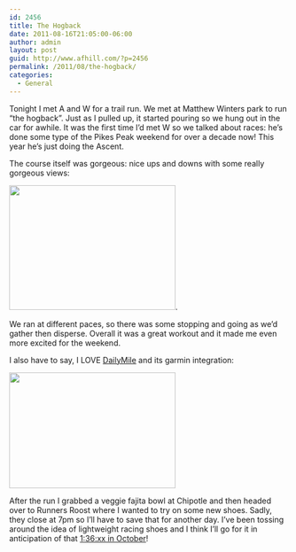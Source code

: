 ```yaml
---
id: 2456
title: The Hogback
date: 2011-08-16T21:05:00-06:00
author: admin
layout: post
guid: http://www.afhill.com/?p=2456
permalink: /2011/08/the-hogback/
categories:
  - General
---
```

Tonight I met A and W for a trail run. We met at Matthew Winters park to run &#8220;the hogback&#8221;. Just as I pulled up, it started pouring so we hung out in the car for awhile. It was the first time I&#8217;d met W so we talked about races: he&#8217;s done some type of the Pikes Peak weekend for over a decade now! This year he&#8217;s just doing the Ascent. 

The course itself was gorgeous: nice ups and downs with some really gorgeous views:

[<img src="http://www.afhill.com/gothedistance/wp-content/uploads/2011/08/dak04-300x225.jpg" alt="" title="dak04" width="300" height="225" class="aligncenter size-medium wp-image-2457" />](http://www.afhill.com/gothedistance/wp-content/uploads/2011/08/dak04.jpg).

We ran at different paces, so there was some stopping and going as we&#8217;d gather then disperse. Overall it was a great workout and it made me even more excited for the weekend. 

I also have to say, I LOVE [DailyMile](http://www.dailymile.com) and its garmin integration:

[<img src="http://www.afhill.com/gothedistance/wp-content/uploads/2011/08/dailymile-816-300x209.png" alt="" title="dailymile-816" width="300" height="209" class="aligncenter size-medium wp-image-2458" />](http://www.afhill.com/gothedistance/wp-content/uploads/2011/08/dailymile-816.png)

After the run I grabbed a veggie fajita bowl at Chipotle and then headed over to Runners Roost where I wanted to try on some new shoes. Sadly, they close at 7pm so I&#8217;ll have to save that for another day. I&#8217;ve been tossing around the idea of lightweight racing shoes and I think I&#8217;ll go for it in anticipation of that [1:36:xx in October](http://runrocknroll.competitor.com/denver)!